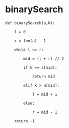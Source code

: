 # binarySearch
    def binarySearch(a,k):
    
        l = 0
    
        r = len(a) - 1
    
        while l <= r:
    
            mid = (l + r) // 2
    
            if k == a[mid]:
    
                return mid
    
            elif k > a[mid]:
    
                l = mid + 1
    
            else:
    
                r = mid - 1
                
        return -1
